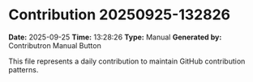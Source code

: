 # Contribution 20250925-132826

**Date:** 2025-09-25
**Time:** 13:28:26
**Type:** Manual
**Generated by:** Contributron Manual Button

This file represents a daily contribution to maintain GitHub contribution patterns.
